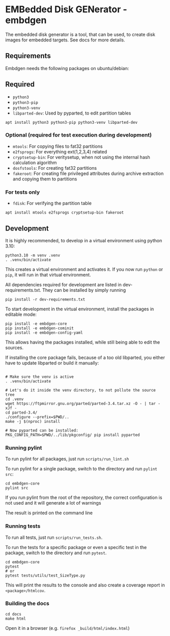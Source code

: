 # EMBedded Disk GENerator - embdgen

The embedded disk generator is a tool, that can be used, to create disk images for embedded targets.
See docs for more details.

## Requirements

Embdgen needs the following packages on ubuntu/debian:

## Required

 - `python3`
 - `python3-pip`
 - `python3-venv`
 - `libparted-dev`: Used by pyparted, to edit partition tables

```
apt install python3 python3-pip python3-venv libparted-dev
```

### Optional (required for test execution during development)
 - `mtools`:         For copying files to fat32 partitions
 - `e2fsprogs`:      For everything ext(1,2,3,4) related
 - `cryptsetup-bin`: For veritysetup, when not using the internal hash calculation algorithm
 - `dosfstools`:     For creating fat32 partitions
 - `fakeroot`:       For creating file privileged attributes during archive extraction and copying them to partitions

### For tests only
 - `fdisk`:          For verifying the partition table

```
apt install mtools e2fsprogs cryptsetup-bin fakeroot
```

## Development
It is highly recommended, to develop in a virtual environment using python 3.10:

```
python3.10 -m venv .venv
. .venv/bin/activate
```

This creates a virtual environment and activates it. If you now run `python` or `pip`, it will run in that virtual environment.

All dependencies required for development are listed in dev-requirements.txt.
They can be installed by simply running
```
pip install -r dev-requirements.txt
```

To start development in the virtual environment, install the packages in editable mode:
```
pip install -e embdgen-core
pip install -e embdgen-cominit
pip install -e embdgen-config-yaml
```
This allows having the packages installed, while still being able to edit the sources.


If installing the core package fails, because of a too old libparted, you either have to update libparted or build it manually:
```

# Make sure the venv is active
. .venv/bin/activate

# Let's do it inside the venv directory, to not pollute the source tree
cd .venv
wget https://ftpmirror.gnu.org/parted/parted-3.4.tar.xz -O - | tar -xJf -
cd parted-3.4/
./configure --prefix=$PWD/..
make -j $(nproc) install

# Now pyparted can be installed:
PKG_CONFIG_PATH=$PWD/../lib/pkgconfig/ pip install pyparted
```


### Running pylint
To run pylint for all packages, just run `scripts/run_lint.sh`

To run pylint for a single package, switch to the directory and run `pylint src`:

```
cd embdgen-core
pylint src
```

If you run pylint from the root of the repository, the correct configuration is not used and it will generate a lot of warnings

The result is printed on the command line


### Running tests
To run all tests, just run `scripts/run_tests.sh`.

To run the tests for a specific package or even a specific test in the package, switch to the directory and run `pytest`.

```
cd embdgen-core
pytest
# or
pytest tests/utils/test_SizeType.py
```

This will print the results to the console and also create a coverage report in `<package>/htmlcov`.


### Building the docs
```
cd docs
make html
```

Open it in a browser (e.g. `firefox _build/html/index.html`)
